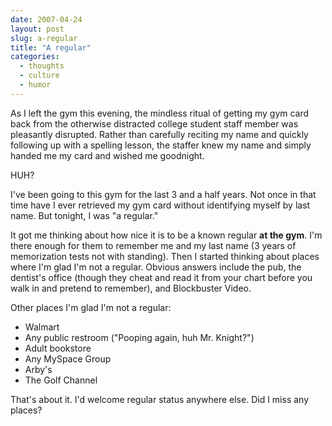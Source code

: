 ```yaml
---
date: 2007-04-24
layout: post
slug: a-regular
title: "A regular"
categories:
  - thoughts
  - culture
  - humor
---
```


As I left the gym this evening, the mindless ritual of getting my gym card back from the otherwise distracted college student staff member was pleasantly disrupted. Rather than carefully reciting my name and quickly following up with a spelling lesson, the staffer knew my name and simply handed me my card and wished me goodnight.

HUH?

I've been going to this gym for the last 3 and a half years. Not once in that time have I ever retrieved my gym card without identifying myself by last name. But tonight, I was "a regular."

It got me thinking about how nice it is to be a known regular **at the gym**. I'm there enough for them to remember me and my last name (3 years of memorization tests not with standing). Then I started thinking about places where I'm glad I'm not a regular. Obvious answers include the pub, the dentist's office (though they cheat and read it from your chart before you walk in and pretend to remember), and Blockbuster Video.

Other places I'm glad I'm not a regular:

- Walmart
- Any public restroom ("Pooping again, huh Mr. Knight?")
- Adult bookstore
- Any MySpace Group
- Arby's
- The Golf Channel

That's about it. I'd welcome regular status anywhere else. Did I miss any places?
